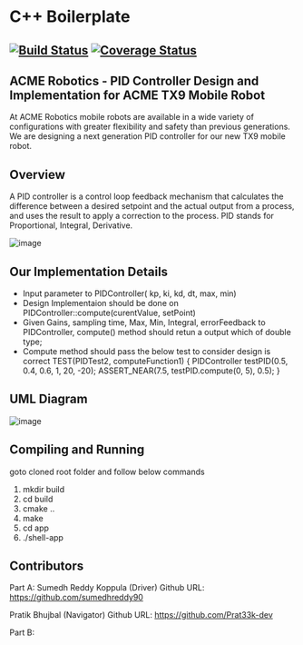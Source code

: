 # C++ Boilerplate
[![Build Status](https://app.travis-ci.com/sumedhreddy90/cpp-boilerplate.svg?branch=Group8-PairA)](https://app.travis-ci.com/sumedhreddy90/cpp-boilerplate.svg?branch=Group8-PairA)
[![Coverage Status](https://coveralls.io/repos/github/sumedhreddy90/cpp-boilerplate/badge.svg?branch=Group8-PairA)](https://coveralls.io/github/sumedhreddy90/cpp-boilerplate?branch=Group8-PairA)
---
## ACME Robotics - PID Controller Design and Implementation for ACME TX9 Mobile Robot

At ACME Robotics mobile robots are available in a wide variety of configurations with greater flexibility and safety than previous generations. We are designing a next generation PID controller for our new TX9 mobile robot.

## Overview
A PID controller is a control loop feedback mechanism that calculates the difference between a desired setpoint and the actual output from a process, and uses the result to apply a correction to the process. PID stands for Proportional, Integral, Derivative.

![image](https://user-images.githubusercontent.com/24978535/135656765-ca36cfe9-07fd-474a-9798-93efe46e4845.png)

## Our Implementation Details
- Input parameter to PIDController( kp, ki, kd, dt, max, min)
- Design Implementaion should be done on PIDController::compute(curentValue, setPoint)
- Given Gains, sampling time, Max, Min, Integral, errorFeedback to PIDController, compute() method should retun a output which of double type;
- Compute method should pass the below test to consider design is correct
  TEST(PIDTest2, computeFunction1) {
    PIDController testPID(0.5, 0.4, 0.6, 1, 20, -20);
    ASSERT_NEAR(7.5, testPID.compute(0, 5), 0.5);
}
## UML Diagram

![image](https://user-images.githubusercontent.com/24978535/135701907-ead1b202-83d6-4bdb-909f-685462d6491e.png)

## Compiling and Running
goto cloned root folder and follow below commands
 1. mkdir build
 2. cd build
 3. cmake ..
 4. make
 5. cd app
 6. ./shell-app

## Contributors
Part A:
Sumedh Reddy Koppula (Driver) 
Github URL: https://github.com/sumedhreddy90

Pratik Bhujbal (Navigator)
Github URL: https://github.com/Prat33k-dev

Part B:
